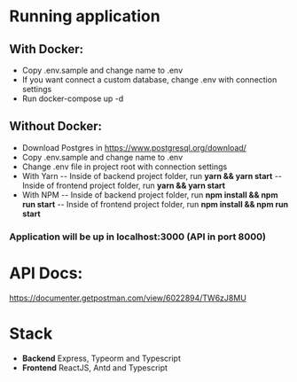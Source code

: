 # Running application

## **With Docker:**

- Copy .env.sample and change name to .env
- If you want connect a custom database, change .env with connection settings
- Run docker-compose up -d

## **Without Docker:**

- Download Postgres in https://www.postgresql.org/download/
- Copy .env.sample and change name to .env
- Change .env file in project root with connection settings
- With Yarn
-- Inside of backend project folder, run **yarn && yarn start**
-- Inside of frontend project folder, run **yarn && yarn start**
- With NPM
-- Inside of backend project folder, run **npm install && npm run start**
-- Inside of frontend project folder, run **npm install && npm run start**

### Application will be up in localhost:3000 **(API in port 8000)**

# API Docs:

https://documenter.getpostman.com/view/6022894/TW6zJ8MU

# Stack

- **Backend** Express, Typeorm and Typescript
- **Frontend** ReactJS, Antd and Typescript
